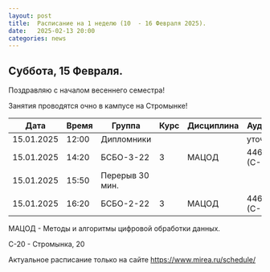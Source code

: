 ```yaml
---
layout: post
title:  Расписание на 1 неделю (10  - 16 Февраля 2025).
date:   2025-02-13 20:00
categories: news
---
```


## Суббота, 15 Февраля.

Поздравляю с началом весеннего семестра!

Занятия проводятся очно в кампусе на Стромынке!

| Дата          | Время   | Группа               | Курс | Дисциплина  | Аудитория  | Материалы |
| ------------- | ------- | -------------------- | ---- | ----------- | ---------- | --------- |
|15.01.2025     |12:00    |Дипломники            |      |             |уточняется  |           |
|15.01.2025     |14:20    |БСБО-3-22             |   3  |МАЦОД        |  446 (С-20)|           |
|15.01.2025     |15:50    |Перерыв 30 мин.       |      |             |            |           |
|15.01.2025     |16:20    |БСБО-2-22             |   3  |МАЦОД        |  446 (С-20)|           |

МАЦОД - Методы и алгоритмы цифровой обработки данных.

С-20 - Стромынка, 20

Актуальное расписание только на сайте https://www.mirea.ru/schedule/



